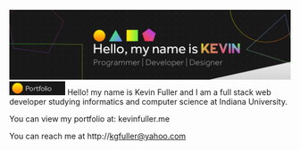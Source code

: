 ![image](https://github.com/Kevin-Fuller/Kevin-Fuller/blob/main/cardLarge2.jpg)
![image](https://github.com/Kevin-Fuller/Kevin-Fuller/blob/main/portfolioCard.png)
Hello! my name is Kevin Fuller and I am a full stack web developer studying informatics and computer science at Indiana University. 

You can view my portfolio at: kevinfuller.me

You can reach me at http://kgfuller@yahoo.com

<!---
Kevin-Fuller/Kevin-Fuller is a ✨ special ✨ repository because its `README.md` (this file) appears on your GitHub profile.
You can click the Preview link to take a look at your changes.
--->
